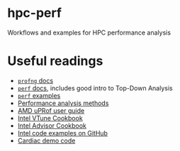 # hpc-perf
Workflows and examples for HPC performance analysis

# Useful readings
- [`profng` docs](https://sourceware.org/binutils/docs-2.42/gprofng.html)
- [`perf` docs](https://perfwiki.github.io/main), includes good intro to Top-Down Analysis
- [`perf` examples](https://www.brendangregg.com/perf.html)
- [Performance analysis methods](https://www.brendangregg.com/methodology.html)
- [AMD uPRof user guide](https://docs.amd.com/r/en-US/57368-uProf-user-guide)
- [Intel VTune Cookbook](https://www.intel.com/content/www/us/en/docs/vtune-profiler/cookbook/2025-0/overview.html)
- [Intel Advisor Cookbook](https://www.intel.com/content/www/us/en/docs/advisor/cookbook/2024-2/overview.html)
- [Intel code examples on GitHub](git@github.com:oneapi-src/oneAPI-samples.git)
- [Cardiac demo code](https://github.com/CardiacDemo/Cardiac_demo)
